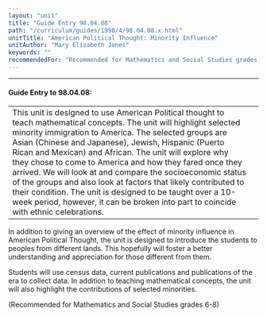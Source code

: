 ```yaml
---
layout: "unit"
title: "Guide Entry 98.04.08"
path: "/curriculum/guides/1998/4/98.04.08.x.html"
unitTitle: "American Political Thought: Minority Influence"
unitAuthor: "Mary Elizabeth Jones"
keywords: ""
recommendedFor: "Recommended for Mathematics and Social Studies grades 6-8"
---
```

<body>
<hr/>
 <h4>
  Guide Entry to 98.04.08:
 </h4>
 <table border="0">
  <tr>
   <td>
    This unit is designed to use American Political thought to teach mathematical concepts.  The unit will highlight selected minority immigration to America.  The selected groups are Asian (Chinese and Japanese), Jewish, Hispanic (Puerto Rican and Mexican) and African.  The unit will explore why they chose to come to America and how they fared once they arrived.  We will look at and compare the socioeconomic status of the groups and also look at factors that likely contributed to their condition.  The unit is designed to be taught over a 10-week period, however, it can be broken into part to coincide with ethnic celebrations.
   </td>
   <td>
   </td>
  </tr>
 </table>
 In addition to giving an overview of the effect of minority influence in American Political Thought, the unit is designed to introduce the students to peoples from different lands.  This hopefully will foster a better understanding and appreciation for those different from them.
 <p>
  Students will use census data, current publications and publications of the era to collect data.  In addition to teaching mathematical concepts, the unit will also highlight the contributions of selected minorities.
 </p>
 <p>
  (Recommended for Mathematics and Social Studies grades 6-8)
 </p>

</body>